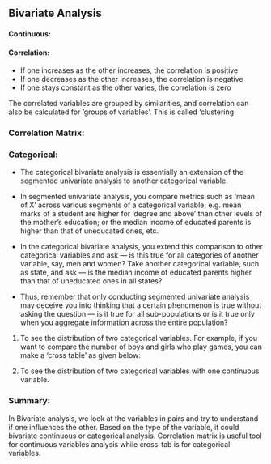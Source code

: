 ## Bivariate Analysis

#### Continuous:

#### Correlation:
- If one increases as the other increases, the correlation is positive
- If one decreases as the other increases, the correlation is negative
- If one stays constant as the other varies, the correlation is zero

The correlated variables are grouped by similarities, and correlation can also be calculated for ‘groups of variables’. This is called ‘clustering

### Correlation Matrix:



### Categorical:
- The categorical bivariate analysis is essentially an extension of the segmented univariate analysis to another categorical variable. 
- In segmented univariate analysis, you compare metrics such as ‘mean of X’ across various segments of a categorical variable, e.g. mean marks of a student are higher for ‘degree and above’ than other levels of the mother’s education; or the median income of educated parents is higher than that of uneducated ones, etc.
    
- In the categorical bivariate analysis, you extend this comparison to other categorical variables and ask — is this true for all categories of another variable, say, men and women? Take another categorical variable, such as state, and ask — is the median income of educated parents higher than that of uneducated ones in all states?
-  Thus, remember that only conducting segmented univariate analysis may deceive you into thinking that a certain phenomenon is true without asking the question — is it true for all sub-populations or is it true only when you aggregate information across the entire population?

1. To see the distribution of two categorical variables. For example, if you want to compare the number of boys and girls who play games, you can make a ‘cross table’ as given below:

    
2. To see the distribution of two categorical variables with one continuous variable.

### Summary:
In Bivariate analysis, we look at the variables in pairs and try to understand if one influences the other. Based on the type of the variable, it could bivariate continuous or categorical analysis. Correlation matrix is useful tool for continuous variables analysis while cross-tab is for categorical variables.
    

